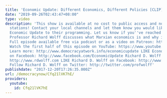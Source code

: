 ```yaml
---
title: 'Economic Update: Different Economics, Different Policies [CLIP]'
date: "2019-09-26T02:43:47+08:00"
type: video
description: 'This show is available at no cost to public access and non-profit community
  stations! Contact your local channels and let them know you would like them to add
  Economic Update to their programming. Let us know if you''ve reached out: info(a)democracyatwork.info
  Professor Richard Wolff discusses what Marxian economics is and why it is important.
  Full episode available free via podcast or as a video on Patreon: http://www.patreon.com/economicupdate
  Watch the first half of this episode on YouTube: https://www.youtube.com/watch?v=I2KipdEuAcQ
  Learn more: http://www.democracyatwork.info/economicupdate LIKE Economic Update
  on Facebook: http://www.facebook.com/EconomicUpdate Richard D. Wolff''s website:
  http://www.rdwolff.com LIKE Richard D. Wolff on Facebook: http://www.facebook.com/RichardDWolff
  Follow Richard D. Wolff on Twitter: http://twitter.com/profwolff'
publishdate: "2017-12-20T17:26:35.000Z"
url: /democracynow/Cfq21lVK7hE/
providers:
  youtube:
    id: Cfq21lVK7hE
---
```

